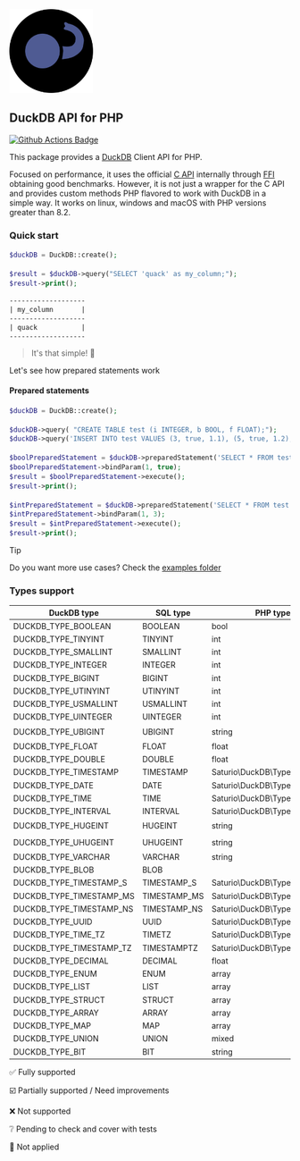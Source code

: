 <img alt="DuckDB logo" src="docs/DuckDB-PHP-logo-noborders.svg" height="150">

## DuckDB API for PHP

[![Github Actions Badge](https://github.com/satur-io/duckdb/actions/workflows/php_test.yml/badge.svg?branch=main)](https://github.com/satur-io/duckdb/actions)

This package provides a [DuckDB](https://github.com/duckdb/duckdb) Client API for PHP.

Focused on performance, it uses the official [C API](https://duckdb.org/docs/api/c/overview.html) internally through [FFI](https://www.php.net/manual/en/book.ffi.php) obtaining good benchmarks.
However, it is not just a wrapper for the C API and provides custom methods PHP flavored to work with DuckDB in a simple way.
It works on linux, windows and macOS with PHP versions greater than 8.2.

### Quick start

```php
$duckDB = DuckDB::create();

$result = $duckDB->query("SELECT 'quack' as my_column;");
$result->print();
```

```
-------------------
| my_column       |
-------------------
| quack           |
-------------------
```

> It's that simple! :duck:

Let's see how prepared statements work

#### Prepared statements
```php
$duckDB = DuckDB::create();

$duckDB->query( "CREATE TABLE test (i INTEGER, b BOOL, f FLOAT);");
$duckDB->query('INSERT INTO test VALUES (3, true, 1.1), (5, true, 1.2), (3, false, 1.1), (3, null, 1.2);');

$boolPreparedStatement = $duckDB->preparedStatement('SELECT * FROM test WHERE b = $1');
$boolPreparedStatement->bindParam(1, true);
$result = $boolPreparedStatement->execute();
$result->print();

$intPreparedStatement = $duckDB->preparedStatement('SELECT * FROM test WHERE i = ?');
$intPreparedStatement->bindParam(1, 3);
$result = $intPreparedStatement->execute();
$result->print();
```

> [!TIP]
> Do you want more use cases? Check the [examples folder](examples)


### Types support
| DuckDB type                | SQL type     | PHP type                      |          Read           |         Bind         |
|----------------------------|--------------|-------------------------------|:-----------------------:|:--------------------:|
| DUCKDB_TYPE_BOOLEAN        | BOOLEAN      | bool                          |   :white_check_mark:    |  :white_check_mark:  |
| DUCKDB_TYPE_TINYINT        | TINYINT      | int                           |   :white_check_mark:    |  :white_check_mark:  |
| DUCKDB_TYPE_SMALLINT       | SMALLINT     | int                           |   :white_check_mark:    |   :grey_question:    |
| DUCKDB_TYPE_INTEGER        | INTEGER      | int                           |   :white_check_mark:    |   :grey_question:    |
| DUCKDB_TYPE_BIGINT         | BIGINT       | int                           |   :white_check_mark:    |   :grey_question:    |
| DUCKDB_TYPE_UTINYINT       | UTINYINT     | int                           |   :white_check_mark:    |   :grey_question:    |
| DUCKDB_TYPE_USMALLINT      | USMALLINT    | int                           |   :white_check_mark:    |   :grey_question:    |
| DUCKDB_TYPE_UINTEGER       | UINTEGER     | int                           |   :white_check_mark:    |   :grey_question:    |
| DUCKDB_TYPE_UBIGINT        | UBIGINT      | string                        | :ballot_box_with_check: |   :grey_question:    |
| DUCKDB_TYPE_FLOAT          | FLOAT        | float                         |   :white_check_mark:    |   :grey_question:    |
| DUCKDB_TYPE_DOUBLE         | DOUBLE       | float                         |   :white_check_mark:    |   :grey_question:    |
| DUCKDB_TYPE_TIMESTAMP      | TIMESTAMP    | Saturio\DuckDB\Type\Timestamp |   :white_check_mark:    |   :grey_question:    |
| DUCKDB_TYPE_DATE           | DATE         | Saturio\DuckDB\Type\Date      |   :white_check_mark:    |   :grey_question:    |
| DUCKDB_TYPE_TIME           | TIME         | Saturio\DuckDB\Type\Time      |   :white_check_mark:    |   :grey_question:    |
| DUCKDB_TYPE_INTERVAL	      | INTERVAL     | Saturio\DuckDB\Type\Interval  |   :white_check_mark:    |   :grey_question:    |
| DUCKDB_TYPE_HUGEINT        | HUGEINT      | string                        | :ballot_box_with_check: |   :grey_question:    |
| DUCKDB_TYPE_UHUGEINT       | UHUGEINT     | string                        | :ballot_box_with_check: |   :grey_question:    |
| DUCKDB_TYPE_VARCHAR        | VARCHAR      | string                        |   :white_check_mark:    |   :grey_question:    |
| DUCKDB_TYPE_BLOB           | BLOB         |                               |           :x:           |   :grey_question:    |
| DUCKDB_TYPE_TIMESTAMP_S    | TIMESTAMP_S  | Saturio\DuckDB\Type\Timestamp |   :white_check_mark:    |   :grey_question:    |
| DUCKDB_TYPE_TIMESTAMP_MS   | TIMESTAMP_MS | Saturio\DuckDB\Type\Timestamp |   :white_check_mark:    |   :grey_question:    |
| DUCKDB_TYPE_TIMESTAMP_NS   | TIMESTAMP_NS | Saturio\DuckDB\Type\Timestamp |   :white_check_mark:    |   :grey_question:    |
| DUCKDB_TYPE_UUID           | UUID         | Saturio\DuckDB\Type\UUID      |   :white_check_mark:    |   :grey_question:    |
| DUCKDB_TYPE_TIME_TZ        | TIMETZ       | Saturio\DuckDB\Type\Time      |   :white_check_mark:    |   :grey_question:    |
| DUCKDB_TYPE_TIMESTAMP_TZ   | TIMESTAMPTZ  | Saturio\DuckDB\Type\Timestamp |   :white_check_mark:    |   :grey_question:    |
| DUCKDB_TYPE_DECIMAL        | DECIMAL      | float                         |   :white_check_mark:    |   :grey_question:    |
| DUCKDB_TYPE_ENUM           | ENUM         | array                         |           :x:           | :small_blue_diamond: |
| DUCKDB_TYPE_LIST           | LIST         | array                         |   :white_check_mark:    | :small_blue_diamond: |
| DUCKDB_TYPE_STRUCT         | STRUCT       | array                         |   :white_check_mark:    | :small_blue_diamond: |
| DUCKDB_TYPE_ARRAY          | ARRAY        | array                         |   :white_check_mark:    | :small_blue_diamond: |
| DUCKDB_TYPE_MAP            | MAP          | array                         |   :white_check_mark:    | :small_blue_diamond: |
| DUCKDB_TYPE_UNION          | UNION        | mixed                         |   :white_check_mark:    | :small_blue_diamond: |
| DUCKDB_TYPE_BIT            | BIT          | string                        |           :x:           | :small_blue_diamond: |

:white_check_mark: Fully supported

:ballot_box_with_check: Partially supported / Need improvements

:x: Not supported

:grey_question: Pending to check and cover with tests

:small_blue_diamond: Not applied
